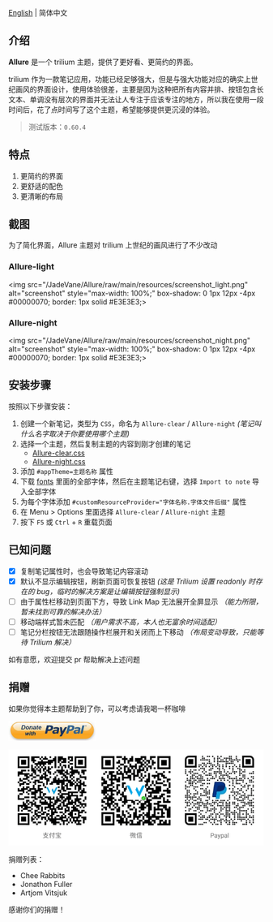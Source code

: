 [English](./README.md) | 简体中文

## 介绍

**Allure** 是一个 trilium 主题，提供了更好看、更简约的界面。

trilium 作为一款笔记应用，功能已经足够强大，但是与强大功能对应的确实上世纪画风的界面设计，使用体验很差，主要是因为这种把所有内容并排、按钮包含长文本、单调没有层次的界面并无法让人专注于应该专注的地方，所以我在使用一段时间后，花了点时间写了这个主题，希望能够提供更沉浸的体验。

> 测试版本：`0.60.4`

## 特点

1. 更简约的界面
1. 更舒适的配色
1. 更清晰的布局
<!-- 1. 同时提供手机端和网页端支持 -->

## 截图

为了简化界面，Allure 主题对 trilium 上世纪的画风进行了不少改动

### Allure-light

<img src="/JadeVane/Allure/raw/main/resources/screenshot_light.png" alt="screenshot" style="max-width: 100%;" box-shadow: 0 1px 12px -4px #00000070; border: 1px solid #E3E3E3;>

### Allure-night

<img src="/JadeVane/Allure/raw/main/resources/screenshot_night.png" alt="screenshot" style="max-width: 100%;" box-shadow: 0 1px 12px -4px #00000070; border: 1px solid #E3E3E3;>

<!-- ## stable（稳定版）和 radical（激进版）有什么区别

radical 版比 stable 版对界面做了更大的改动，目的是尽最大可能精简界面，部分改动可能不适用于所有人。

当前 radical 版的额外改动如下：

1. 去除 similar notes
1. 将 attrs 移至笔记内容的底部
1. 将笔记类型和操作菜单按钮移至笔记内容的右侧 -->

<!-- ## :warning: 注意 :warning:

**不要同时保存超过一个主题样式，否则多个主题的样式将相互影响，会产生不可预料的错误** -->

## 安装步骤

按照以下步骤安装：

1. 创建一个新笔记，类型为 `CSS`，命名为 `Allure-clear` / `Allure-night` *(笔记叫什么名字取决于你要使用哪个主题)*
1. 选择一个主题，然后复制主题的内容到刚才创建的笔记
    - [Allure-clear.css](https://github.com/JadeVane/Allure/releases/latest/download/Allure-clear.css)
    - [Allure-night.css](https://github.com/JadeVane/Allure/releases/latest/download/Allure-night.css)
1. 添加 `#appTheme=主题名称` 属性
1. 下载 [fonts](./fonts/) 里面的全部字体，然后在主题笔记右键，选择 `Import to note` 导入全部字体
1. 为每个字体添加 `#customResourceProvider="字体名称.字体文件后缀"` 属性
1. 在 Menu > Options 里面选择 `Allure-clear` / `Allure-night` 主题
1. 按下 `F5` 或 `Ctrl` + `R` 重载页面

<!-- <img style="width: 60%;" src="./resources/steps.png"> -->

## 已知问题

- [x] 复制笔记属性时，也会导致笔记内容滚动
- [x] 默认不显示编辑按钮，刷新页面可恢复按钮 *(这是 Trilium 设置 readonly 时存在的 bug，临时的解决方案是让编辑按钮强制显示)*
- [ ] 由于属性栏移动到页面下方，导致 Link Map 无法展开全屏显示 *（能力所限，暂未找到可靠的解决办法）*
- [ ] 移动端样式暂未匹配 *（用户需求不高，本人也无富余时间适配）*
- [ ] 笔记分栏按钮无法跟随操作栏展开和关闭而上下移动 *（布局变动导致，只能等待 Trilium 解决）*

如有意愿，欢迎提交 pr 帮助解决上述问题

## 捐赠

如果你觉得本主题帮助到了你，可以考虑请我喝一杯咖啡

<a href="https://paypal.me/realwenjinyu"><img src="./resources/donate_with_paypal.jpg" height="40px"></a>

![donation](./resources/donation_zh.png)

捐赠列表：
- Chee Rabbits
- Jonathon Fuller
- Artjom Vitsjuk

感谢你们的捐赠！
